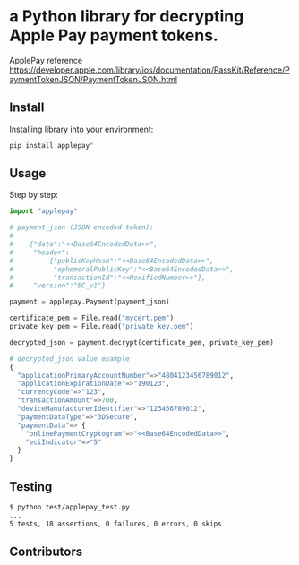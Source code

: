 # a Python library for decrypting Apple Pay payment tokens.

ApplePay reference https://developer.apple.com/library/ios/documentation/PassKit/Reference/PaymentTokenJSON/PaymentTokenJSON.html

## Install

Installing library into your environment:

```python
pip install applepay"
```

## Usage

Step by step:


```python
import "applepay"

# payment_json (JSON encoded token):
#
#    {"data":"<<Base64EncodedData>>",
#     "header":
#         {"publicKeyHash":"<<Base64EncodedData>>",
#          "ephemeralPublicKey":"<<Base64EncodedData>>",
#          "transactionId":"<<HexifiedNumber>>"},
#     "version":"EC_v1"}

payment = applepay.Payment(payment_json)

certificate_pem = File.read("mycert.pem")
private_key_pem = File.read("private_key.pem")

decrypted_json = payment.decrypt(certificate_pem, private_key_pem)

# decrypted_json value example
{
  "applicationPrimaryAccountNumber"=>"4804123456789012",
  "applicationExpirationDate"=>"190123",
  "currencyCode"=>"123",
  "transactionAmount"=>700,
  "deviceManufacturerIdentifier"=>"123456789012",
  "paymentDataType"=>"3DSecure",
  "paymentData"=> {
    "onlinePaymentCryptogram"=>"<<Base64EncodedData>>",
    "eciIndicator"=>"5"
  }
}
```

## Testing

```sh
$ python test/applepay_test.py
...
5 tests, 18 assertions, 0 failures, 0 errors, 0 skips
```

## Contributors